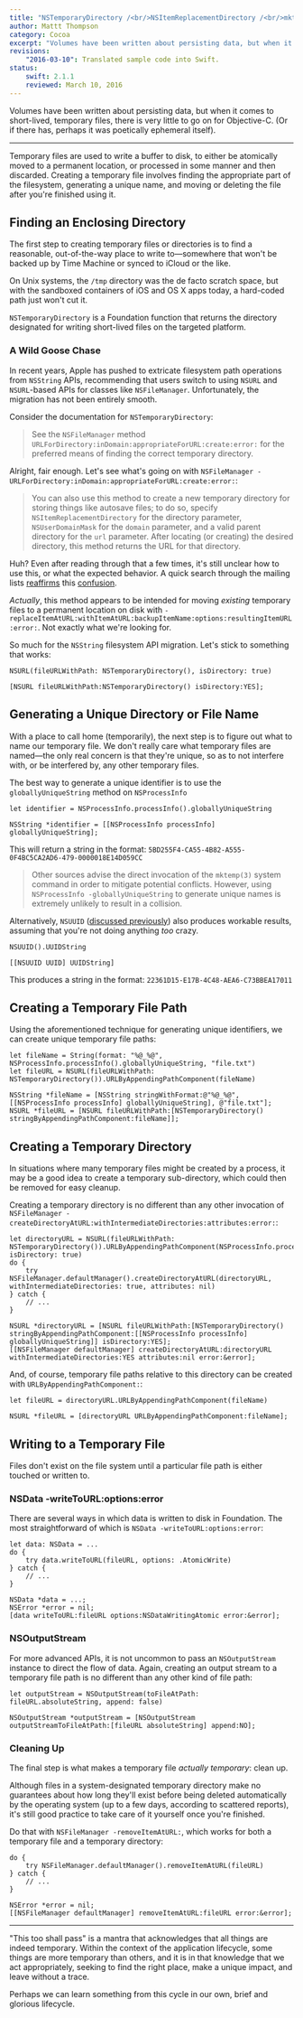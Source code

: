 ```yaml
---
title: "NSTemporaryDirectory /<br/>NSItemReplacementDirectory /<br/>mktemp(3)"
author: Mattt Thompson
category: Cocoa
excerpt: "Volumes have been written about persisting data, but when it comes to short-lived, temporary files, there is very little to go on for Objective-C. (Or if there has, perhaps it was poetically ephemeral itself)."
revisions:
    "2016-03-10": Translated sample code into Swift.
status:
    swift: 2.1.1
    reviewed: March 10, 2016
---
```


Volumes have been written about persisting data, but when it comes to short-lived, temporary files, there is very little to go on for Objective-C. (Or if there has, perhaps it was poetically ephemeral itself).

* * *

Temporary files are used to write a buffer to disk, to either be atomically moved to a permanent location, or processed in some manner and then discarded. Creating a temporary file involves finding the appropriate part of the filesystem, generating a unique name, and moving or deleting the file after you're finished using it.

## Finding an Enclosing Directory

The first step to creating temporary files or directories is to find a reasonable, out-of-the-way place to write to—somewhere that won't be backed up by Time Machine or synced to iCloud or the like.

On Unix systems, the `/tmp` directory was the de facto scratch space, but with the sandboxed containers of iOS and OS X apps today, a hard-coded path just won't cut it.

`NSTemporaryDirectory` is a Foundation function that returns the directory designated for writing short-lived files on the targeted platform.

### A Wild Goose Chase

In recent years, Apple has pushed to extricate filesystem path operations from `NSString` APIs, recommending that users switch to using `NSURL` and `NSURL`-based APIs for classes like `NSFileManager`. Unfortunately, the migration has not been entirely smooth.

Consider the documentation for `NSTemporaryDirectory`:

> See the `NSFileManager` method `URLForDirectory:inDomain:appropriateForURL:create:error:` for the preferred means of finding the correct temporary directory.

Alright, fair enough. Let's see what's going on with `NSFileManager -URLForDirectory:inDomain:appropriateForURL:create:error:`:

> You can also use this method to create a new temporary directory for storing things like autosave files; to do so, specify `NSItemReplacementDirectory` for the directory parameter, `NSUserDomainMask` for the `domain` parameter, and a valid parent directory for the `url` parameter. After locating (or creating) the desired directory, this method returns the URL for that directory.

Huh? Even after reading through that a few times, it's still unclear how to use this, or what the expected behavior. A quick search through the mailing lists [reaffirms](http://lists.apple.com/archives/cocoa-dev/2012/Apr/msg00117.html) this [confusion](http://lists.apple.com/archives/cocoa-dev/2012/Feb/msg00186.html).

_Actually_, this method appears to be intended for moving _existing_ temporary files to a permanent location on disk with `-replaceItemAtURL:withItemAtURL:backupItemName:options:resultingItemURL:error:`. Not exactly what we're looking for.

So much for the `NSString` filesystem API migration. Let's stick to something that works:

~~~{swift}
NSURL(fileURLWithPath: NSTemporaryDirectory(), isDirectory: true)
~~~
~~~{objective-c}
[NSURL fileURLWithPath:NSTemporaryDirectory() isDirectory:YES];
~~~

## Generating a Unique Directory or File Name

With a place to call home (temporarily), the next step is to figure out what to name our temporary file. We don't really care what temporary files are named—the only real concern is that they're unique, so as to not interfere with, or be interfered by, any other temporary files.

The best way to generate a unique identifier is to use the `globallyUniqueString` method on `NSProcessInfo`

~~~{swift}
let identifier = NSProcessInfo.processInfo().globallyUniqueString
~~~
~~~{objective-c}
NSString *identifier = [[NSProcessInfo processInfo] globallyUniqueString];
~~~

This will return a string in the format: `5BD255F4-CA55-4B82-A555-0F4BC5CA2AD6-479-0000018E14D059CC`

> Other sources advise the direct invocation of the `mktemp(3)` system command in order to mitigate potential conflicts. However,  using `NSProcessInfo -globallyUniqueString` to generate unique names is extremely unlikely to result in a collision.

Alternatively, `NSUUID` ([discussed previously](http://nshipster.com/uuid-udid-unique-identifier)) also produces workable results, assuming that you're not doing anything _too_ crazy.

~~~{swift}
NSUUID().UUIDString
~~~
~~~{objective-c}
[[NSUUID UUID] UUIDString]
~~~

This produces a string in the format: `22361D15-E17B-4C48-AEA6-C73BBEA17011`

## Creating a Temporary File Path

Using the aforementioned technique for generating unique identifiers, we can create unique temporary file paths:

~~~{swift}
let fileName = String(format: "%@_%@", NSProcessInfo.processInfo().globallyUniqueString, "file.txt")
let fileURL = NSURL(fileURLWithPath: NSTemporaryDirectory()).URLByAppendingPathComponent(fileName)
~~~
~~~{objective-c}
NSString *fileName = [NSString stringWithFormat:@"%@_%@", [[NSProcessInfo processInfo] globallyUniqueString], @"file.txt"];
NSURL *fileURL = [NSURL fileURLWithPath:[NSTemporaryDirectory() stringByAppendingPathComponent:fileName]];
~~~

## Creating a Temporary Directory

In situations where many temporary files might be created by a process, it may be a good idea to create a temporary sub-directory, which could then be removed for easy cleanup.

Creating a temporary directory is no different than any other invocation of `NSFileManager -createDirectoryAtURL:withIntermediateDirectories:attributes:error:`:

~~~{swift}
let directoryURL = NSURL(fileURLWithPath: NSTemporaryDirectory()).URLByAppendingPathComponent(NSProcessInfo.processInfo().globallyUniqueString, isDirectory: true)
do {
    try NSFileManager.defaultManager().createDirectoryAtURL(directoryURL, withIntermediateDirectories: true, attributes: nil)
} catch {
    // ...
}
~~~
~~~{objective-c}
NSURL *directoryURL = [NSURL fileURLWithPath:[NSTemporaryDirectory() stringByAppendingPathComponent:[[NSProcessInfo processInfo] globallyUniqueString]] isDirectory:YES];
[[NSFileManager defaultManager] createDirectoryAtURL:directoryURL withIntermediateDirectories:YES attributes:nil error:&error];
~~~

And, of course, temporary file paths relative to this directory can be created with `URLByAppendingPathComponent:`:

~~~{swift}
let fileURL = directoryURL.URLByAppendingPathComponent(fileName)
~~~
~~~{objective-c}
NSURL *fileURL = [directoryURL URLByAppendingPathComponent:fileName];
~~~

## Writing to a Temporary File

Files don't exist on the file system until a particular file path is either touched or written to.

### NSData -writeToURL:options:error

There are several ways in which data is written to disk in Foundation. The most straightforward of which is `NSData -writeToURL:options:error`:

~~~{swift}
let data: NSData = ...
do {
    try data.writeToURL(fileURL, options: .AtomicWrite)
} catch {
    // ...
}
~~~
~~~{objective-c}
NSData *data = ...;
NSError *error = nil;
[data writeToURL:fileURL options:NSDataWritingAtomic error:&error];
~~~

### NSOutputStream

For more advanced APIs, it is not uncommon to pass an `NSOutputStream` instance to direct the flow of data. Again, creating an output stream to a temporary file path is no different than any other kind of file path:

~~~{swift}
let outputStream = NSOutputStream(toFileAtPath: fileURL.absoluteString, append: false)
~~~
~~~{objective-c}
NSOutputStream *outputStream = [NSOutputStream outputStreamToFileAtPath:[fileURL absoluteString] append:NO];
~~~

### Cleaning Up

The final step is what makes a temporary file _actually temporary_: clean up.

Although files in a system-designated temporary directory make no guarantees about how long they'll exist before being deleted automatically by the operating system (up to a few days, according to scattered reports), it's still good practice to take care of it yourself once you're finished.

Do that with `NSFileManager -removeItemAtURL:`, which works for both a temporary file and a temporary directory:

~~~{swift}
do {
    try NSFileManager.defaultManager().removeItemAtURL(fileURL)
} catch {
    // ...
}
~~~
~~~{objective-c}
NSError *error = nil;
[[NSFileManager defaultManager] removeItemAtURL:fileURL error:&error];
~~~

* * *

"This too shall pass" is a mantra that acknowledges that all things are indeed temporary. Within the context of the application lifecycle, some things are more temporary than others, and it is in that knowledge that we act appropriately, seeking to find the right place, make a unique impact, and leave without a trace.

Perhaps we can learn something from this cycle in our own, brief and glorious lifecycle.
